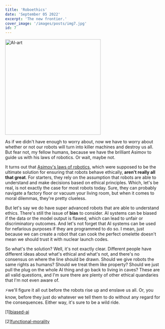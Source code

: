 ```yaml
---
title: 'Roboethics'
date: 'September 05 2022'
excerpt: 'The new frontier.'
cover_image: '/images/posts/img7.jpg'
id: 7
---
```


<img src='/images/posts/img7.jpg' width='310' alt='AI-art' />

As if we didn't have enough to worry about, now we have to worry about whether or not our robots will turn into killer machines and destroy us all. But fear not, my fellow humans, because we have the brilliant Asimov to guide us with his laws of robotics. Or wait, maybe not.

It turns out that [Asimov's laws of robotics](https://en.wikipedia.org/wiki/Three_Laws_of_Robotics), which were supposed to be the ultimate solution for ensuring that robots behave ethically, **aren't really all that great**. For starters, they rely on the assumption that robots are able to understand and make decisions based on ethical principles. Which, let's be real, is not exactly the case for most robots today. Sure, they can probably navigate a factory floor or vacuum your living room, but when it comes to moral dilemmas, they're pretty clueless.

But let's say we do have super advanced robots that are able to understand ethics. There's still the issue of **bias** to consider. AI systems can be biased if the data or the model output is flawed, which can lead to unfair or discriminatory outcomes. And let's not forget that AI systems can be used for nefarious purposes if they are programmed to do so. I mean, just because we can create a robot that can cook the perfect omelette doesn't mean we should trust it with nuclear launch codes.

So what's the solution? Well, it's not exactly clear. Different people have different ideas about what's ethical and what's not, and there's no consensus on where the line should be drawn. Should we give robots the same rights as humans? Should we treat them like property? Should we just pull the plug on the whole AI thing and go back to living in caves? These are all valid questions, and I'm sure there are plenty of other ethical quandaries that I'm not even aware of.

⚡we'll figure it all out before the robots rise up and enslave us all. Or, you know, before they just do whatever we tell them to do without any regard for the consequences. Either way, it's sure to be a wild ride.

[1][biased-ai](https://www.logically.ai/articles/5-examples-of-biased-ai)

[2][functional-morality](https://go.gale.com/ps/i.do?p=AONE&u=googlescholar&id=GALE|A427482858&v=2.1&it=r&sid=AONE&asid=e03dd0dd)
